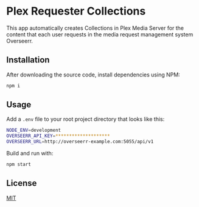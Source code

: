# Plex Requester Collections

This app automatically creates Collections in Plex Media Server for the content that each user requests in the media request management system Overseerr.

## Installation

After downloading the source code, install dependencies using NPM:

```bash
npm i
```

## Usage

Add a `.env` file to your root project directory that looks like this:

```bash
NODE_ENV=development
OVERSEERR_API_KEY=********************
OVERSEERR_URL=http://overseerr-example.com:5055/api/v1
```

Build and run with:

```bash
npm start
```

<!--
## Contributing

Pull requests are welcome. For major changes, please open an issue first
to discuss what you would like to change.

Please make sure to update tests as appropriate.

-->

## License

[MIT](https://choosealicense.com/licenses/mit/)

